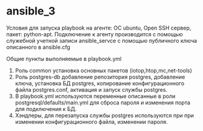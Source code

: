 # ansible_3

Условия для запуска playbook на агенте: ОС ubuntu, Open SSH сервер, пакет: python-apt. Подключение к агенту производится с помощью служебной учетной записи ansible_servce с помощью публичного ключа описанного в ansible.cfg

Общие пункты выполняемые в playbook.yml

1. Роль common установка основных пакетов (iotop,htop,mc,net-tools) 
2. Роль postgres-db добавление репозитория postgres, добавление ключа, установка БД postgres, копирование конфигурационного файла postgres.conf, активация и запуск службы postgres.
3. В playbook.yml используются переменные описанные в роли postgresql/defaults/main.yml для сброса пароля и изменения порта для подключения к БД.
4. Хэндлеры, для перезапуска службы postgres используются при при изменении конфигурационного файла, изменении пароля.